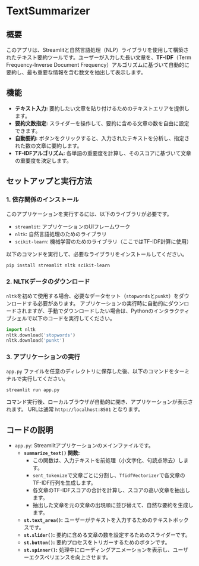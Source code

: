 # TextSummarizer

## 概要

このアプリは、Streamlitと自然言語処理（NLP）ライブラリを使用して構築されたテキスト要約ツールです。ユーザーが入力した長い文章を、**TF-IDF**（Term Frequency-Inverse Document Frequency）アルゴリズムに基づいて自動的に要約し、最も重要な情報を含む数文を抽出して表示します。

## 機能

- **テキスト入力:** 要約したい文章を貼り付けるためのテキストエリアを提供します。
- **要約文数指定:** スライダーを操作して、要約に含める文章の数を自由に設定できます。
- **自動要約:** ボタンをクリックすると、入力されたテキストを分析し、指定された数の文章に要約します。
- **TF-IDFアルゴリズム:** 各単語の重要度を計算し、そのスコアに基づいて文章の重要度を決定します。

## セットアップと実行方法

### 1. 依存関係のインストール

このアプリケーションを実行するには、以下のライブラリが必要です。

- `streamlit`: アプリケーションのUIフレームワーク
- `nltk`: 自然言語処理のためのライブラリ
- `scikit-learn`: 機械学習のためのライブラリ（ここではTF-IDF計算に使用）

以下のコマンドを実行して、必要なライブラリをインストールしてください。

```bash
pip install streamlit nltk scikit-learn
````

### 2\. NLTKデータのダウンロード

`nltk`を初めて使用する場合、必要なデータセット（`stopwords`と`punkt`）をダウンロードする必要があります。
アプリケーションの実行時に自動的にダウンロードされますが、手動でダウンロードしたい場合は、Pythonのインタラクティブシェルで以下のコードを実行してください。

```python
import nltk
nltk.download('stopwords')
nltk.download('punkt')
```

### 3\. アプリケーションの実行

`app.py` ファイルを任意のディレクトリに保存した後、以下のコマンドをターミナルで実行してください。

```bash
streamlit run app.py
```

コマンド実行後、ローカルブラウザが自動的に開き、アプリケーションが表示されます。
URLは通常 `http://localhost:8501` となります。

## コードの説明

  - `app.py`: Streamlitアプリケーションのメインファイルです。
      - **`summarize_text()` 関数:**
          - この関数は、入力テキストを前処理（小文字化、句読点除去）します。
          - `sent_tokenize`で文章ごとに分割し、`TfidfVectorizer`で各文章のTF-IDF行列を生成します。
          - 各文章のTF-IDFスコアの合計を計算し、スコアの高い文章を抽出します。
          - 抽出した文章を元の文章の出現順に並び替えて、自然な要約を生成します。
      - **`st.text_area()`:** ユーザーがテキストを入力するためのテキストボックスです。
      - **`st.slider()`:** 要約に含める文章の数を設定するためのスライダーです。
      - **`st.button()`:** 要約プロセスをトリガーするためのボタンです。
      - **`st.spinner()`:** 処理中にローディングアニメーションを表示し、ユーザーエクスペリエンスを向上させます。

<!-- end list -->

```
```
